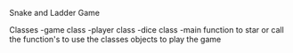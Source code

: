 Snake and Ladder Game

Classes
-game class
-player class
-dice class
-main function to star or call the function's to use the classes objects to play the game


